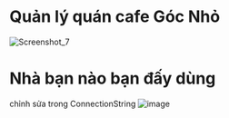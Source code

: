 # Quản lý quán cafe Góc Nhỏ

![Screenshot_7](https://github.com/cuhoangdk/DemoCaffe/assets/104707960/e3385712-986b-4411-ac87-3bea777df653)
# Nhà bạn nào bạn đấy dùng
chỉnh sửa trong ConnectionString
![image](https://github.com/cuhoangdk/DemoCaffe/assets/104707960/f5711b70-7547-4243-83cb-a8ed2a6b4959)

